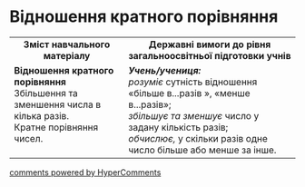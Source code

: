 <div id="hypercomments_widget" class="js-hypercomments-widget invisible"></div>

# Відношення кратного порівняння
<table>
  <tr>
    <td width="40%" align="center"><b>Зміст навчального матеріалу<b></td>
    <td width="60%" align="center"><b>Державні вимоги до рівня загальноосвітньої підготовки учнів</b></td>
  </tr>
  <tr>
    <td width="40%" style="vertical-align:top !important;"><b>Відношення кратного порівняння</b><br>
Збільшення та зменшення числа в кілька разів.<br> 
Кратне порівняння чисел.<br></td>
    <td width="60%" style="vertical-align:top !important;"><i><b>Учень/учениця:</b></i><br>
<i>розуміє</i> сутність відношення «більше в...разів », «менше в...разів»;<br>
<i>збільшує та зменшує</i> число у задану кількість разів;  <br>
<i>обчислює,</i> у скільки разів одне число більше або менше за інше.<br></td>
  </tr>
</table>

<div class="js-hypercomments-container">
    <a href="http://hypercomments.com" class="hc-link" title="comments widget">comments powered by HyperComments</a>
</div>